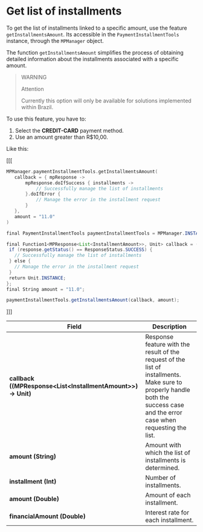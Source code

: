 # Get list of installments

To get the list of installments linked to a specific amount, use the feature `getInstallmentsAmount`. Its accessible in the `PaymentInstallmentTools` instance, through the `MPManager` object.

The function `getInstallmentsAmount` simplifies the process of obtaining detailed information about the installments associated with a specific amount.

> WARNING
>
> Attention
>
> Currently this option will only be available for solutions implemented within Brazil.

To use this feature, you have to:

1. Select the **CREDIT-CARD** payment method.
2. Use an amount greater than R$10,00.

Like this:

[[[
```kotlin
MPManager.paymentInstallmentTools.getInstallmentsAmount(
   callback = { mpResponse ->
       mpResponse.doIfSuccess { installments ->
           // Successfully manage the list of installments
       }.doIfError {
           // Manage the error in the installment request 
       }
   },
   amount = "11.0"
)
```
```java
final PaymentInstallmentTools paymentInstallmentTools = MPManager.INSTANCE.getPaymentInstallmentTools();

final Function1<MPResponse<List<InstallmentAmount>>, Unit> callback = (final MPResponse<List<InstallmentAmount>> response) -> {
 if (response.getStatus() == ResponseStatus.SUCCESS) {
   // Successfully manage the list of installments
 } else {
   // Manage the error in the installment request 
 }
 return Unit.INSTANCE;
};
final String amount = "11.0";

paymentInstallmentTools.getInstallmentsAmount(callback, amount);
```
]]]

|Field|Description|
|---|---|
|**callback ((MPResponse&lt;List&lt;InstallmentAmount&gt;&gt;) -> Unit)**|Response feature with the result of the request of the list of installments. Make sure to properly handle both the success case and the error case when requesting the list.|
|**amount (String)**|Amount with which the list of installments is determined.|
|**installment (Int)**|Number of installments.|
|**amount (Double)**|Amount of each installment.|
|**financialAmount (Double)**|Interest rate for each installment.|